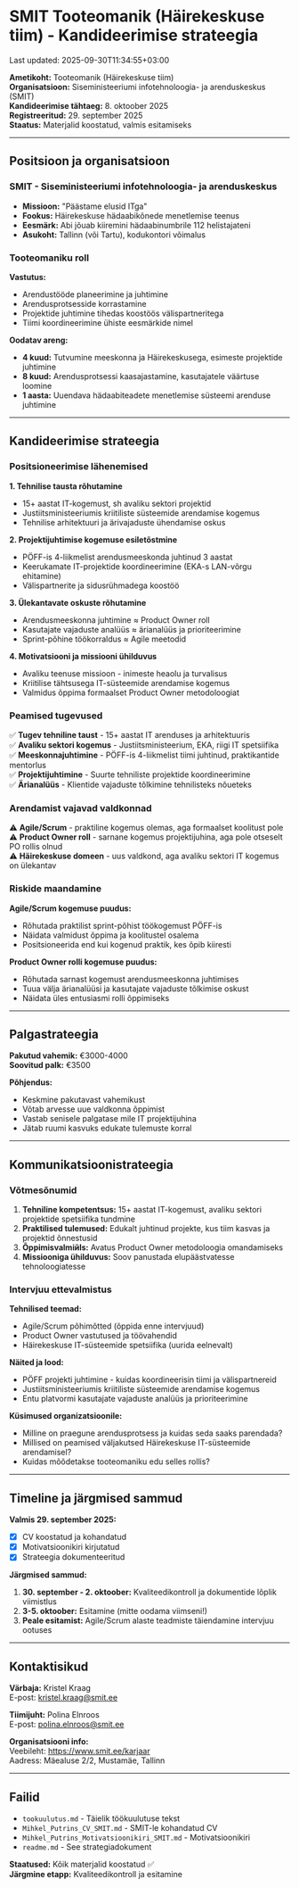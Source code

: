 # SMIT Tooteomanik (Häirekeskuse tiim) - Kandideerimise strateegia

Last updated: 2025-09-30T11:34:55+03:00

**Ametikoht:** Tooteomanik (Häirekeskuse tiim)  
**Organisatsioon:** Siseministeeriumi infotehnoloogia- ja arenduskeskus (SMIT)  
**Kandideerimise tähtaeg:** 8. oktoober 2025  
**Registreeritud:** 29. september 2025  
**Staatus:** Materjalid koostatud, valmis esitamiseks

---

## Positsioon ja organisatsioon

### SMIT - Siseministeeriumi infotehnoloogia- ja arenduskeskus

- **Missioon:** "Päästame elusid ITga"
- **Fookus:** Häirekeskuse hädaabikõnede menetlemise teenus
- **Eesmärk:** Abi jõuab kiiremini hädaabinumbrile 112 helistajateni
- **Asukoht:** Tallinn (või Tartu), kodukontori võimalus

### Tooteomaniku roll

**Vastutus:**

- Arendustööde planeerimine ja juhtimine
- Arendusprotsesside korrastamine
- Projektide juhtimine tihedas koostöös välispartneritega
- Tiimi koordineerimine ühiste eesmärkide nimel

**Oodatav areng:**

- **4 kuud:** Tutvumine meeskonna ja Häirekeskusega, esimeste projektide juhtimine
- **8 kuud:** Arendusprotsessi kaasajastamine, kasutajatele väärtuse loomine
- **1 aasta:** Uuendava hädaabiteadete menetlemise süsteemi arenduse juhtimine

---

## Kandideerimise strateegia

### Positsioneerimise lähenemised

**1. Tehnilise tausta rõhutamine**  

- 15+ aastat IT-kogemust, sh avaliku sektori projektid
- Justiitsministeeriumis kriitiliste süsteemide arendamise kogemus
- Tehnilise arhitektuuri ja ärivajaduste ühendamise oskus

**2. Projektijuhtimise kogemuse esiletõstmine**  

- PÖFF-is 4-liikmelist arendusmeeskonda juhtinud 3 aastat
- Keerukamate IT-projektide koordineerimine (EKA-s LAN-võrgu ehitamine)
- Välispartnerite ja sidusrühmadega koostöö

**3. Ülekantavate oskuste rõhutamine**  

- Arendusmeeskonna juhtimine ≈ Product Owner roll
- Kasutajate vajaduste analüüs ≈ ärianalüüs ja prioriteerimine
- Sprint-põhine töökorraldus ≈ Agile meetodid

**4. Motivatsiooni ja missiooni ühilduvus**  

- Avaliku teenuse missioon - inimeste heaolu ja turvalisus
- Kriitilise tähtsusega IT-süsteemide arendamise kogemus
- Valmidus õppima formaalset Product Owner metodoloogiat

### Peamised tugevused

✅ **Tugev tehniline taust** - 15+ aastat IT arenduses ja arhitektuuris  
✅ **Avaliku sektori kogemus** - Justiitsministeerium, EKA, riigi IT spetsiifika  
✅ **Meeskonnajuhtimine** - PÖFF-is 4-liikmelist tiimi juhtinud, praktikantide mentorlus  
✅ **Projektijuhtimine** - Suurte tehniliste projektide koordineerimine  
✅ **Ärianalüüs** - Klientide vajaduste tõlkimine tehnilisteks nõueteks

### Arendamist vajavad valdkonnad

⚠️ **Agile/Scrum** - praktiline kogemus olemas, aga formaalset koolitust pole  
⚠️ **Product Owner roll** - sarnane kogemus projektijuhina, aga pole otseselt PO rollis olnud  
⚠️ **Häirekeskuse domeen** - uus valdkond, aga avaliku sektori IT kogemus on ülekantav

### Riskide maandamine

**Agile/Scrum kogemuse puudus:**

- Rõhutada praktilist sprint-põhist töökogemust PÖFF-is
- Näidata valmidust õppima ja koolitustel osalema
- Positsioneerida end kui kogenud praktik, kes õpib kiiresti

**Product Owner rolli kogemuse puudus:**

- Rõhutada sarnast kogemust arendusmeeskonna juhtimises
- Tuua välja ärianalüüsi ja kasutajate vajaduste tõlkimise oskust
- Näidata üles entusiasmi rolli õppimiseks

---

## Palgastrateegia

**Pakutud vahemik:** €3000-4000  
**Soovitud palk:** €3500

**Põhjendus:**

- Keskmine pakutavast vahemikust
- Võtab arvesse uue valdkonna õppimist
- Vastab senisele palgatase mile IT projektijuhina
- Jätab ruumi kasvuks edukate tulemuste korral

---

## Kommunikatsioonistrateegia

### Võtmesõnumid

1. **Tehniline kompetentsus:** 15+ aastat IT-kogemust, avaliku sektori projektide spetsiifika tundmine
2. **Praktilised tulemused:** Edukalt juhtinud projekte, kus tiim kasvas ja projektid õnnestusid
3. **Õppimisvalmiйls:** Avatus Product Owner metodoloogia omandamiseks
4. **Missiooniga ühilduvus:** Soov panustada elupäästvatesse tehnoloogiatesse

### Intervjuu ettevalmistus

**Tehnilised teemad:**

- Agile/Scrum põhimõtted (õppida enne intervjuud)
- Product Owner vastutused ja töövahendid
- Häirekeskuse IT-süsteemide spetsiifika (uurida eelnevalt)

**Näited ja lood:**

- PÖFF projekti juhtimine - kuidas koordineerisin tiimi ja välispartnereid
- Justiitsministeeriumis kriitiliste süsteemide arendamise kogemus
- Entu platvormi kasutajate vajaduste analüüs ja prioriteerimine

**Küsimused organizatsioonile:**

- Milline on praegune arendusprotsess ja kuidas seda saaks parendada?
- Millised on peamised väljakutsed Häirekeskuse IT-süsteemide arendamisel?
- Kuidas mõõdetakse tooteomaniku edu selles rollis?

---

## Timeline ja järgmised sammud

**Valmis 29. september 2025:**

- [x] CV koostatud ja kohandatud
- [x] Motivatsioonikiri kirjutatud
- [x] Strateegia dokumenteeritud

**Järgmised sammud:**

1. **30. september - 2. oktoober:** Kvaliteedikontroll ja dokumentide lõplik viimistlus
2. **3-5. oktoober:** Esitamine (mitte oodama viimseni!)
3. **Peale esitamist:** Agile/Scrum alaste teadmiste täiendamine intervjuu ootuses

---

## Kontaktisikud

**Värbaja:** Kristel Kraag  
E-post: [kristel.kraag@smit.ee](mailto:kristel.kraag@smit.ee)

**Tiimijuht:** Polina Elnroos  
E-post: [polina.elnroos@smit.ee](mailto:polina.elnroos@smit.ee)

**Organisatsiooni info:**  
Veebileht: <https://www.smit.ee/karjaar>  
Aadress: Mäealuse 2/2, Mustamäe, Tallinn

---

## Failid

- `tookuulutus.md` - Täielik töökuulutuse tekst
- `Mihkel_Putrins_CV_SMIT.md` - SMIT-le kohandatud CV
- `Mihkel_Putrins_Motivatsioonikiri_SMIT.md` - Motivatsioonikiri
- `readme.md` - See strategiadokument

**Staatused:** Kõik materjalid koostatud ✅  
**Järgmine etapp:** Kvaliteedikontroll ja esitamine
